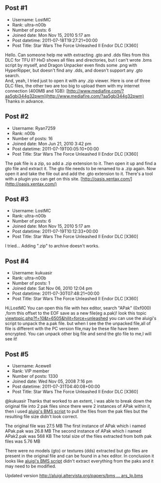 ## Post #1
- Username: LostMC
- Rank: ultra-n00b
- Number of posts: 6
- Joined date: Mon Nov 15, 2010 5:17 am
- Post datetime: 2011-07-18T19:27:21+00:00
- Post Title: Star Wars The Force Unleashed II Endor DLC [X360]

Hello. 
Can someone help me with extracting .gto and .dds files from this DLC for TFU II?
HxD shows all files and directories, but I can't wrote .bms script by myself, and Dragon Unpacker even finds some .png with HyperRipper, but doesn't find any .dds, and doesn't support any .gto search.  
And, yeah, I tried just to open it with any .zip viewer. 
Here is one of three DLC files, the other two are too big to upload them with my internet connection (400MB and 1GB):
[http://www.mediafire.com/?aa5gbj344g32pwm](http://www.mediafire.com/?aa5gbj344g32pwm)
Thanks in advance.
## Post #2
- Username: Ryan7259
- Rank: n00b
- Number of posts: 16
- Joined date: Mon Jun 21, 2010 3:42 pm
- Post datetime: 2011-07-19T00:05:10+00:00
- Post Title: Star Wars The Force Unleashed II Endor DLC [X360]

The pak file is a zip, so add a .zip extension to it. Then open it up and find a gto file and extract it. The gto file needs to be renamed to a .zip again. Now open it and take the file out and add the .gto extension to it. There's a tool with a plugin you can get on this site. [http://oasis.xentax.com/](http://oasis.xentax.com/)
## Post #3
- Username: LostMC
- Rank: ultra-n00b
- Number of posts: 6
- Joined date: Mon Nov 15, 2010 5:17 am
- Post datetime: 2011-07-19T10:12:33+00:00
- Post Title: Star Wars The Force Unleashed II Endor DLC [X360]

I tried... Adding ".zip" to archive doesn't works.
## Post #4
- Username: kukuasir
- Rank: ultra-n00b
- Number of posts: 1
- Joined date: Sat Nov 06, 2010 12:04 pm
- Post datetime: 2011-07-30T07:48:21+00:00
- Post Title: Star Wars The Force Unleashed II Endor DLC [X360]

Hi,LostMC
You can open this file with hex editor,
search "APak" (0xf000) ,form this offset to the EOF save as a new file(eg a.pak)!
look this topic
[viewtopic.php?f=10&t=6505&hilit=force+unleashed](http://forum.xentax.com/viewtopic.php?f=10&t=6505&hilit=force+unleashed)
you can use the aluigi's script to unpack the a.pak file.
but when I see the the unpacked file,all of file is different with the PC version file,may be these file have been encrypted.
You can unpack other big file and send the gto file to me,I will see it!
## Post #5
- Username: Acewell
- Rank: VIP member
- Number of posts: 1330
- Joined date: Wed Nov 05, 2008 7:16 pm
- Post datetime: 2011-07-31T04:40:08+00:00
- Post Title: Star Wars The Force Unleashed II Endor DLC [X360]

@kukuasir
Thanks that worked to an extent, i was able to break down the original file into 2 pak files since there were 2 instances of APak within it, then i used [aluigi's BMS script](http://forum.xentax.com/viewtopic.php?p=53353#p53353) to pull the files from the pak files but the resulting file size didn't look correct.

The original file was 27.5 MB
The first instance of APak which i named APak.pak was 26.8 MB
The second instance of APak which i named APak2.pak was 568 KB
The total size of the files extracted from both pak files was 5.76 MB   

There were no models (gto) or textures (dds) extracted but gto files are present in the original file and can be found in a hex editor. 
In conclusion it looks like [aluigi's BMS script](http://forum.xentax.com/viewtopic.php?p=53353#p53353) didn't extract everything from the paks and it may need to be modified.

Updated version
[http://aluigi.altervista.org/papers/bms ... ars_lp.bms](http://aluigi.altervista.org/papers/bms/star_wars_lp.bms)
